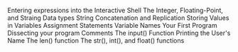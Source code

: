 Entering expressions into the Interactive Shell
The Integer, Floating-Point, and Straing Data types
String Concatenation and Replication
Storing Values in Variables
Assignment Statements
Variable Names
Your First Program
Dissecting your program
Comments
The input() Function
Printing the User's Name
The len() function
The str(), int(), and float() functions
